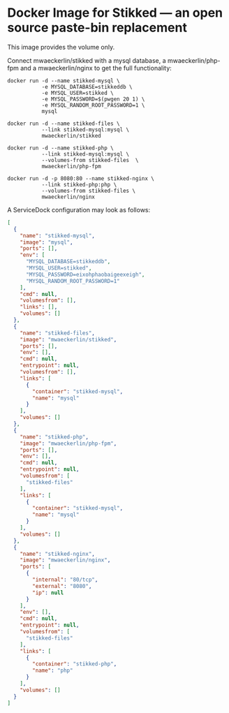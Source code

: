 # Docker Image for Stikked — an open source paste-bin replacement

This image provides the volume only.

Connect mwaeckerlin/stikked with a mysql database, a
mwaeckerlin/php-fpm and a mwaeckerlin/nginx to get the full
functionality:

    docker run -d --name stikked-mysql \
               -e MYSQL_DATABASE=stikkeddb \
               -e MYSQL_USER=stikked \
               -e MYSQL_PASSWORD=$(pwgen 20 1) \
               -e MYSQL_RANDOM_ROOT_PASSWORD=1 \
               mysql
    
    docker run -d --name stikked-files \
               --link stikked-mysql:mysql \
               mwaeckerlin/stikked
    
    docker run -d --name stikked-php \
               --link stikked-mysql:mysql \
               --volumes-from stikked-files  \
               mwaeckerlin/php-fpm
    
    docker run -d -p 8080:80 --name stikked-nginx \
               --link stikked-php:php \
               --volumes-from stikked-files \
               mwaeckerlin/nginx

A ServiceDock configuration may look as follows:

```json
[
  {
    "name": "stikked-mysql",
    "image": "mysql",
    "ports": [],
    "env": [
      "MYSQL_DATABASE=stikkeddb",
      "MYSQL_USER=stikked",
      "MYSQL_PASSWORD=eixohphaobaigeexeigh",
      "MYSQL_RANDOM_ROOT_PASSWORD=1"
    ],
    "cmd": null,
    "volumesfrom": [],
    "links": [],
    "volumes": []
  },
  {
    "name": "stikked-files",
    "image": "mwaeckerlin/stikked",
    "ports": [],
    "env": [],
    "cmd": null,
    "entrypoint": null,
    "volumesfrom": [],
    "links": [
      {
        "container": "stikked-mysql",
        "name": "mysql"
      }
    ],
    "volumes": []
  },
  {
    "name": "stikked-php",
    "image": "mwaeckerlin/php-fpm",
    "ports": [],
    "env": [],
    "cmd": null,
    "entrypoint": null,
    "volumesfrom": [
      "stikked-files"
    ],
    "links": [
      {
        "container": "stikked-mysql",
        "name": "mysql"
      }
    ],
    "volumes": []
  },
  {
    "name": "stikked-nginx",
    "image": "mwaeckerlin/nginx",
    "ports": [
      {
        "internal": "80/tcp",
        "external": "8080",
        "ip": null
      }
    ],
    "env": [],
    "cmd": null,
    "entrypoint": null,
    "volumesfrom": [
      "stikked-files"
    ],
    "links": [
      {
        "container": "stikked-php",
        "name": "php"
      }
    ],
    "volumes": []
  }
]
```